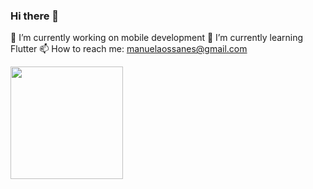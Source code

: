 ### Hi there 👋



🔭 I’m currently working on mobile development
🌱 I’m currently learning Flutter
📫 How to reach me: manuelaossanes@gmail.com

<div>
  <a href="https://github.com/manuabigsz"/>
  <img height="180em" src="https://githubreadmestats.vercel.app/apiusername=manuabigsz&show_icons=true&theme=radical"/>
</div>
<!--
- 👯 I’m looking to collaborate on ...
- 🤔 I’m looking for help with ...
- 💬 Ask me about ...

- 😄 Pronouns: ...
- ⚡ Fun fact: ...
-->
